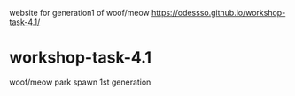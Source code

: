 website for generation1 of woof/meow https://odessso.github.io/workshop-task-4.1/

# workshop-task-4.1
woof/meow park spawn 1st generation
